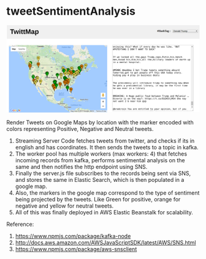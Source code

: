 # tweetSentimentAnalysis

![alt tag](https://github.com/hk1953/tweetSentimentAnalysis/blob/master/screenshot.png)

Render Tweets on Google Maps by location with the marker encoded with colors representing Positive, Negative and Neutral tweets.
1. Streaming Server Code fetches tweets from twitter, and checks if its in english and has coordinates. It then sends the tweets to a topic in kafka.
2. The worker pool has multiple workers (max workers: 4) that fetches incoming records from kafka, performs sentimental analysis on the same and then notifies the http endpoint using SNS.
3. Finally the server.js file subscribes to the records being sent via SNS, and stores the same in Elastic Search, which is then populated in a google map.
4. Also, the markers in the google map correspond to the type of sentiment being projected by the tweets. Like Green for positive, orange for negative and yellow for neutral tweets.
5. All of this was finally deployed in AWS Elastic Beanstalk for scalability.

Reference:
1. https://www.npmjs.com/package/kafka-node
2. http://docs.aws.amazon.com/AWSJavaScriptSDK/latest/AWS/SNS.html
3. https://www.npmjs.com/package/aws-snsclient
